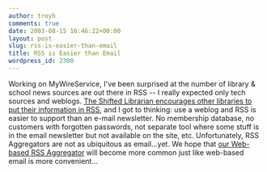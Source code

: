 ```yaml
---
author: troyh
comments: true
date: 2003-08-15 16:46:22+00:00
layout: post
slug: rss-is-easier-than-email
title: RSS is Easier than Email
wordpress_id: 2300
---
```


Working on MyWireService, I've been surprised at the number of library & school news sources are out there in RSS -- I really expected only tech sources and weblogs.  [The Shifted Librarian encourages other libraries to put their information in RSS](http://www.theshiftedlibrarian.com/2003/08/15.html#a44322), and I got to thinking: use a weblog and RSS is easier to support than an e-mail newsletter.  No membership database, no customers with forgotten passwords, not separate tool where some stuff is in the email newsletter but not available on the site, etc.  Unfortunately, RSS Aggregators are not as ubiquitous as email...yet.  We hope that [our Web-based RSS Aggregator](http://mywireservice.com) will become more common just like web-based email is more convenient...
